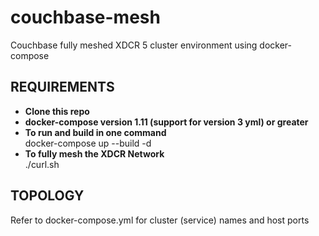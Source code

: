 # couchbase-mesh
Couchbase fully meshed XDCR 5 cluster environment using docker-compose

## REQUIREMENTS
- **Clone this repo**   
- **docker-compose version 1.11 (support for version 3 yml) or greater**   
- **To run and build in one command**   
docker-compose up --build -d   
- **To fully mesh the XDCR Network**   
./curl.sh

## TOPOLOGY
Refer to docker-compose.yml for cluster (service) names and host ports

